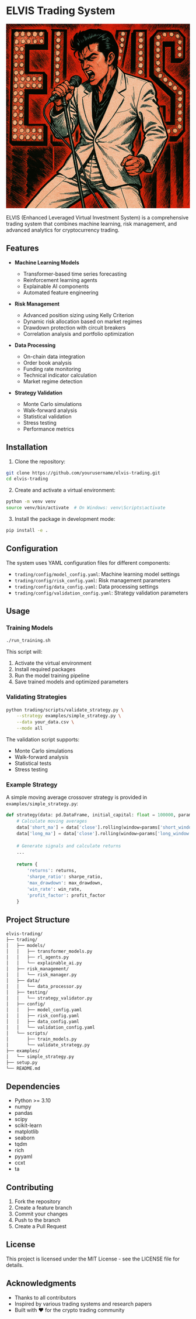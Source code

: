 # ELVIS Trading System

![ELVIS Logo](images/elvis.png)

ELVIS (Enhanced Leveraged Virtual Investment System) is a comprehensive trading system that combines machine learning, risk management, and advanced analytics for cryptocurrency trading.

## Features

- **Machine Learning Models**
  - Transformer-based time series forecasting
  - Reinforcement learning agents
  - Explainable AI components
  - Automated feature engineering

- **Risk Management**
  - Advanced position sizing using Kelly Criterion
  - Dynamic risk allocation based on market regimes
  - Drawdown protection with circuit breakers
  - Correlation analysis and portfolio optimization

- **Data Processing**
  - On-chain data integration
  - Order book analysis
  - Funding rate monitoring
  - Technical indicator calculation
  - Market regime detection

- **Strategy Validation**
  - Monte Carlo simulations
  - Walk-forward analysis
  - Statistical validation
  - Stress testing
  - Performance metrics

## Installation

1. Clone the repository:
```bash
git clone https://github.com/yourusername/elvis-trading.git
cd elvis-trading
```

2. Create and activate a virtual environment:
```bash
python -m venv venv
source venv/bin/activate  # On Windows: venv\Scripts\activate
```

3. Install the package in development mode:
```bash
pip install -e .
```

## Configuration

The system uses YAML configuration files for different components:

- `trading/config/model_config.yaml`: Machine learning model settings
- `trading/config/risk_config.yaml`: Risk management parameters
- `trading/config/data_config.yaml`: Data processing settings
- `trading/config/validation_config.yaml`: Strategy validation parameters

## Usage

### Training Models

```bash
./run_training.sh
```

This script will:
1. Activate the virtual environment
2. Install required packages
3. Run the model training pipeline
4. Save trained models and optimized parameters

### Validating Strategies

```bash
python trading/scripts/validate_strategy.py \
    --strategy examples/simple_strategy.py \
    --data your_data.csv \
    --mode all
```

The validation script supports:
- Monte Carlo simulations
- Walk-forward analysis
- Statistical tests
- Stress testing

### Example Strategy

A simple moving average crossover strategy is provided in `examples/simple_strategy.py`:

```python
def strategy(data: pd.DataFrame, initial_capital: float = 100000, params: dict = None) -> dict:
    # Calculate moving averages
    data['short_ma'] = data['close'].rolling(window=params['short_window']).mean()
    data['long_ma'] = data['close'].rolling(window=params['long_window']).mean()
    
    # Generate signals and calculate returns
    ...
    
    return {
        'returns': returns,
        'sharpe_ratio': sharpe_ratio,
        'max_drawdown': max_drawdown,
        'win_rate': win_rate,
        'profit_factor': profit_factor
    }
```

## Project Structure

```
elvis-trading/
├── trading/
│   ├── models/
│   │   ├── transformer_models.py
│   │   ├── rl_agents.py
│   │   └── explainable_ai.py
│   ├── risk_management/
│   │   └── risk_manager.py
│   ├── data/
│   │   └── data_processor.py
│   ├── testing/
│   │   └── strategy_validator.py
│   ├── config/
│   │   ├── model_config.yaml
│   │   ├── risk_config.yaml
│   │   ├── data_config.yaml
│   │   └── validation_config.yaml
│   └── scripts/
│       ├── train_models.py
│       └── validate_strategy.py
├── examples/
│   └── simple_strategy.py
├── setup.py
└── README.md
```

## Dependencies

- Python >= 3.10
- numpy
- pandas
- scipy
- scikit-learn
- matplotlib
- seaborn
- tqdm
- rich
- pyyaml
- ccxt
- ta

## Contributing

1. Fork the repository
2. Create a feature branch
3. Commit your changes
4. Push to the branch
5. Create a Pull Request

## License

This project is licensed under the MIT License - see the LICENSE file for details.

## Acknowledgments

- Thanks to all contributors
- Inspired by various trading systems and research papers
- Built with ❤️ for the crypto trading community
